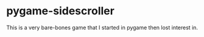 # pygame-sidescroller

This is a very bare-bones game that I started in pygame then lost interest in.
